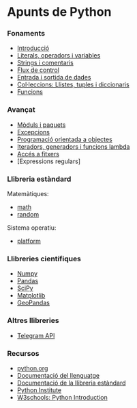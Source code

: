 # Apunts de Python

### Fonaments

* [Introducció](Fonaments/Introduccio.md)
* [Literals, operadors i variables](Fonaments/TipusDades.md)
* [Strings i comentaris](Fonaments/Strings.md)
* [Flux de control](Fonaments/Flux.md)
* [Entrada i sortida de dades](Fonaments/ESDades.md)
* [Col·leccions: Llistes, tuples i diccionaris](Fonaments/Colleccions.md) 
* [Funcions](Fonaments/Funcions.md)

### Avançat

* [Mòduls i paquets](Avançat/Moduls.md)
* [Excepcions](Avançat/Excepcions.md)
* [Programació orientada a objectes](Avançat/POO.md)
* [Iteradors, generadors i funcions lambda](Avançat/Generadors.md)
* [Accés a fitxers](Avançat/Fitxers.md)
* [Expressions regulars]

### Llibreria estàndard

Matemàtiques:
* [math](LlibEstandard/Math.md)
* [random](LlibEstandard/Random.md)

Sistema operatiu:
* [platform](LlibEstandard/Platform.md)


### Llibreries científiques

* [Numpy](LlibCientifiques/Numpy.md)
* [Pandas](LlibCientifiques/Pandas.md)
* [SciPy](LlibCientifiques/SciPy.md)
* [Matplotlib](LlibCientifiques/Matplotlib.md)
* [GeoPandas](LlibCientifiques/GeoPandas.md)


### Altres llibreries

* [Telegram API](Altres/Telegram.md)

### Recursos

* [python.org](https://www.python.org/)
* [Documentació del llenguatge](https://docs.python.org/3/reference/index.html)
* [Documentació de la llibreria estàndard](https://docs.python.org/3/library/index.html)
* [Python Institute](https://pythoninstitute.org/)
* [W3schools: Python Introduction](https://www.w3schools.com/python/python_intro.asp)



